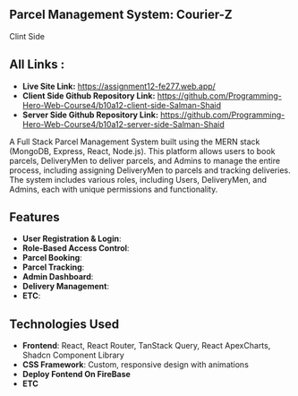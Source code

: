 ## Parcel Management System: Courier-Z

Clint Side

## All Links :

- **Live Site Link:** https://assignment12-fe277.web.app/
- **Client Side Github Repository Link:** https://github.com/Programming-Hero-Web-Course4/b10a12-client-side-Salman-Shaid
- **Server Side Github Repository Link:** https://github.com/Programming-Hero-Web-Course4/b10a12-server-side-Salman-Shaid



A Full Stack Parcel Management System built using the MERN stack (MongoDB, Express, React, Node.js). This platform allows users to book parcels, DeliveryMen to deliver parcels, and Admins to manage the entire process, including assigning DeliveryMen to parcels and tracking deliveries. The system includes various roles, including Users, DeliveryMen, and Admins, each with unique permissions and functionality.

## Features

- **User Registration & Login**:
- **Role-Based Access Control**: 
- **Parcel Booking**:
- **Parcel Tracking**:
- **Admin Dashboard**: 
- **Delivery Management**:
- **ETC**:


## Technologies Used

- **Frontend**: React, React Router, TanStack Query, React ApexCharts, Shadcn Component Library
- **CSS Framework**: Custom, responsive design with animations
- **Deploy Fontend On FireBase**
- **ETC**
